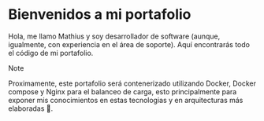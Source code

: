 # Bienvenidos a mi portafolio

Hola, me llamo Mathius y soy desarrollador de software (aunque, igualmente, con experiencia en el área de soporte). Aquí encontrarás todo el código de mi portafolio.

> [!NOTE]
> Proximamente, este portafolio será contenerizado utilizando Docker, Docker compose y Nginx para el balanceo de carga, esto principalmente para exponer mis conocimientos en estas tecnologias y en arquitecturas más elaboradas 🚀.